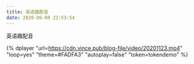 ```yaml
---
title: 英语趣配音
date: 2020-06-08 22:53:54
---
```


<p class="note note-info">英语趣配音</p>


{% dplayer "url=https://cdn.vince.pub/blog-file/video/20201123.mp4" "loop=yes" "theme=#FADFA3" "autoplay=false" "token=tokendemo" %}